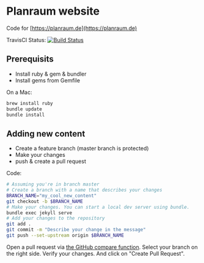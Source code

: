 # Planraum website

Code for [https://planraum.de](https://planraum.de)

TravisCI Status: [![Build Status](https://travis-ci.com/planraum/planraum.github.io.svg?branch=master)](https://travis-ci.com/planraum/planraum.github.io)

## Prerequisits

* Install ruby & gem & bundler
* Install gems from Gemfile

On a Mac:

```sh
brew install ruby
bundle update
bundle install
```

## Adding new content

* Create a feature branch (master branch is protected)
* Make your changes
* push & create a pull request

Code:

```sh
# Assuming you're in branch master
# Create a branch with a name that describes your changes
BRANCH_NAME="my_cool_new_content"
git checkout -b $BRANCH_NAME
# Make your changes. You can start a local dev server using bundle.
bundle exec jekyll serve
# Add your changes to the repository
git add .
git commit -m "Describe your change in the message"
git push --set-upstream origin $BRANCH_NAME
```

Open a pull request via [the GitHub compare function](https://github.com/planraum/planraum.github.io/compare). Select your branch on the right side. Verify your changes. And click on "Create Pull Request".
